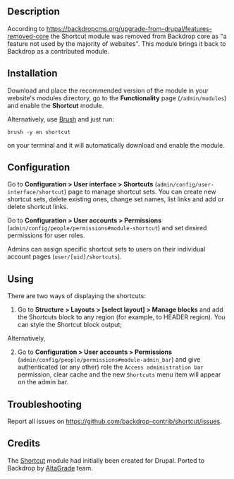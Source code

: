 Description
-----------
According to https://backdropcms.org/upgrade-from-drupal/features-removed-core
the Shortcut module was removed from Backdrop core as "a feature not used by the
majority of websites". This module brings it back to Backdrop as a contributed
module.

Installation
------------
Download and place the recommended version of the module in your website's
modules directory, go to the **Functionality** page (`/admin/modules`) and
enable the **Shortcut** module.

Alternatively, use [Brush](https://github.com/backdrop-contrib/brush) and just run:
```
brush -y en shortcut
```
on your terminal and it will automatically download and enable the module.

Configuration
-------------

Go to **Configuration > User interface > Shortcuts** (`admin/config/user-interface/shortcut`)
page to manage shortcut sets. You can create new shortcut sets, delete existing
ones, change set names, list links and add or delete shortcut links.

Go to **Configuration > User accounts > Permissions** (`admin/config/people/permissions#module-shortcut`)
and set desired permissions for user roles. 

Admins can assign specific shortcut sets to users on their individual account pages (`user/[uid]/shortcuts`).


Using
-------------

There are two ways of displaying the shortcuts:

1) Go to **Structure > Layouts > [select layout] > Manage blocks** and add the
Shortcuts block to any region (for example, to HEADER region). You can style the
Shortcut block output;

Alternatively,

2) Go to **Configuration > User accounts > Permissions** (`admin/config/people/permissions#module-admin_bar`)
and give authenticated (or any other) role the `Access administration bar`
permission, clear cache and the new `Shortcuts` menu item will appear on the
admin bar.

Troubleshooting
---------------
Report all issues on https://github.com/backdrop-contrib/shortcut/issues.

Credits
-------
The [Shortcut](https://www.drupal.org/project/protected_submissions) module had
initially been created for Drupal. Ported to Backdrop by [AltaGrade](https://www.altagrade.com) team.
